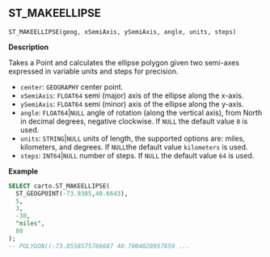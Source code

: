 ## ST_MAKEELLIPSE

```sql:signature
ST_MAKEELLIPSE(geog, xSemiAxis, ySemiAxis, angle, units, steps)
```

**Description**

Takes a Point and calculates the ellipse polygon given two semi-axes expressed in variable units and steps for precision.

* `center`: `GEOGRAPHY` center point.
* `xSemiAxis`: `FLOAT64` semi (major) axis of the ellipse along the x-axis.
* `ySemiAxis`: `FLOAT64` semi (minor) axis of the ellipse along the y-axis.
* `angle`: `FLOAT64`|`NULL` angle of rotation (along the vertical axis), from North in decimal degrees, negative clockwise. If `NULL` the default value `0` is used.
* `units`: `STRING`|`NULL` units of length, the supported options are: miles, kilometers, and degrees. If `NULL`the default value `kilometers` is used.
* `steps`: `INT64`|`NULL` number of steps. If `NULL` the default value `64` is used.

**Example**

```sql
SELECT carto.ST_MAKEELLIPSE(
  ST_GEOGPOINT(-73.9385,40.6643),
  5,
  3,
  -30,
  "miles",
  80
);
-- POLYGON((-73.8558575786687 40.7004828957859 ...
```
